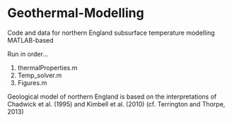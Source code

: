 # Geothermal-Modelling
Code and data for northern England subsurface temperature modelling
MATLAB-based

Run in order...

1. thermalProperties.m
2. Temp_solver.m
3. Figures.m

Geological model of northern England is based on the interpretations of Chadwick et al. (1995) and Kimbell et al. (2010) (cf. Terrington and Thorpe, 2013)
